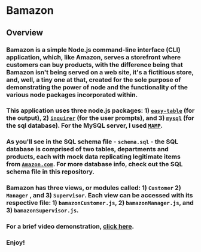 # Bamazon

## Overview

### Bamazon is a simple Node.js command-line interface (CLI) application, which, like Amazon, serves a storefront where customers can buy products, with the difference being that Bamazon isn't being served on a web site, it's a fictitious store, and, well, a tiny one at that, created for the sole purpose of demonstrating the power of node and the functionality of the various node packages incorporated within.

### This application uses three node.js packages: 1) [`easy-table`](https://www.npmjs.com/package/easy-table) (for the output), 2) [`inquirer`](https://www.npmjs.com/package/inquirer) (for the user prompts), and 3) [`mysql`](https://www.npmjs.com/package/mysql) (for the sql database). For the MySQL server, I used [`MAMP`](https://www.mamp.info). 

### As you'll see in the SQL schema file - `schema.sql` - the SQL database is comprised of two tables, departments and products, each with mock data replicating legitimate items from [`Amazon.com`](https://www.amazon.com). For more database info, check out the SQL schema file in this repository.

### Bamazon has three views, or modules called: 1) `Customer` 2) `Manager` , and 3) `Supervisor`. Each view can be accessed with its respective file: 1) `bamazonCustomer.js`, 2) `bamazonManager.js`, and 3) `bamazonSupervisor.js`.

### For a brief video demonstration, [click here](https://drive.google.com/file/d/1pQSLL7Se2MwZK8h-_2RWepMwXaLYIptC/view).

### Enjoy!